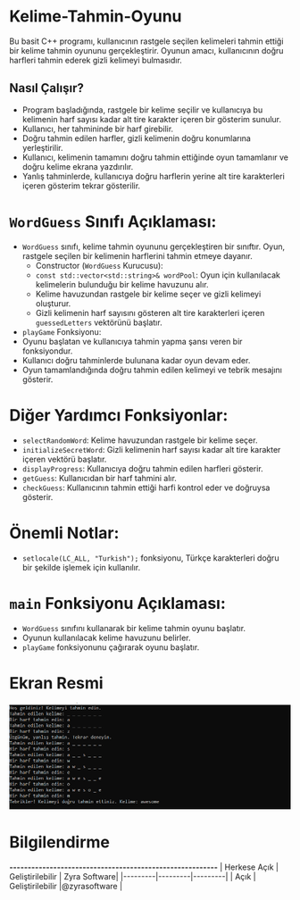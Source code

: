 # Kelime-Tahmin-Oyunu
Bu basit C++ programı, kullanıcının rastgele seçilen kelimeleri tahmin ettiği bir kelime tahmin oyununu gerçekleştirir. Oyunun amacı, kullanıcının doğru harfleri tahmin ederek gizli kelimeyi bulmasıdır.


## Nasıl Çalışır?

- Program başladığında, rastgele bir kelime seçilir ve kullanıcıya bu kelimenin harf sayısı kadar alt tire karakter içeren bir gösterim sunulur.
- Kullanıcı, her tahmininde bir harf girebilir.
- Doğru tahmin edilen harfler, gizli kelimenin doğru konumlarına yerleştirilir.
- Kullanıcı, kelimenin tamamını doğru tahmin ettiğinde oyun tamamlanır ve doğru kelime ekrana yazdırılır.
- Yanlış tahminlerde, kullanıcıya doğru harflerin yerine alt tire karakterleri içeren gösterim tekrar gösterilir.

# `WordGuess` Sınıfı Açıklaması:
- `WordGuess` sınıfı, kelime tahmin oyununu gerçekleştiren bir sınıftır. Oyun, rastgele seçilen bir kelimenin harflerini tahmin etmeye dayanır.
  - Constructor (`WordGuess` Kurucusu):
  - `const std::vector<std::string>& wordPool`: Oyun için kullanılacak kelimelerin bulunduğu bir kelime havuzunu alır.
  - Kelime havuzundan rastgele bir kelime seçer ve gizli kelimeyi oluşturur.
  - Gizli kelimenin harf sayısını gösteren alt tire karakterleri içeren `guessedLetters` vektörünü başlatır.
- `playGame` Fonksiyonu:
- Oyunu başlatan ve kullanıcıya tahmin yapma şansı veren bir fonksiyondur.
- Kullanıcı doğru tahminlerde bulunana kadar oyun devam eder.
- Oyun tamamlandığında doğru tahmin edilen kelimeyi ve tebrik mesajını gösterir.

# Diğer Yardımcı Fonksiyonlar:
- `selectRandomWord`: Kelime havuzundan rastgele bir kelime seçer.
- `initializeSecretWord`: Gizli kelimenin harf sayısı kadar alt tire karakter içeren vektörü başlatır.
- `displayProgress`: Kullanıcıya doğru tahmin edilen harfleri gösterir.
- `getGuess`: Kullanıcıdan bir harf tahmini alır.
- `checkGuess`: Kullanıcının tahmin ettiği harfi kontrol eder ve doğruysa gösterir.


# Önemli Notlar:
- `setlocale(LC_ALL, "Turkish");` fonksiyonu, Türkçe karakterleri doğru bir şekilde işlemek için kullanılır.

# `main` Fonksiyonu Açıklaması:
- `WordGuess` sınıfını kullanarak bir kelime tahmin oyunu başlatır.
- Oyunun kullanılacak kelime havuzunu belirler.
- `playGame` fonksiyonunu çağırarak oyunu başlatır.


# Ekran Resmi
![zyrasoftware](kodde6.PNG)



# Bilgilendirme
**---------------------------------------------------------**
| Herkese Açık | Geliştirilebilir | Zyra Software|
|---------|---------|---------|
| Açık | Geliştirilebilir |@zyrasoftware |
